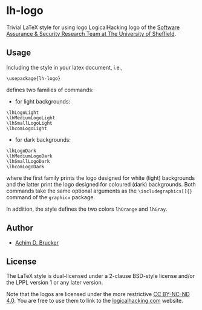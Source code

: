 # lh-logo
Trivial LaTeX style for using logo LogicalHacking logo of the 
[Software Assurance & Security Research Team at The University of Sheffield](https://logicalhacking.com).

## Usage
Including the style in your latex document, i.e., 
```
\usepackage{lh-logo}
```
defines two families of commands:
* for light backgrounds:
```
\lhLogoLight
\lhMediumLogoLight
\lhSmallLogoLight
\lhcomLogoLight
```
* for dark backgrounds:
```
\lhLogoDark
\lhMediumLogoDark
\lhSmallLogoDark
\lhcomLogoDark
```
where the first family prints the logo designed for white (light)
backgrounds and the latter print the logo designed for coloured (dark)
backgrounds. Both commands take the same optional arguments as the
`\includegraphics[]{}` command of the `graphicx` package.

In addition, the style defines the two colors `lhOrange` and `lhGray`.

## Author
* [Achim D. Brucker](http://www.brucker.ch/)

## License
The LaTeX style is dual-licensed under a 2-clause BSD-style license and/or 
the LPPL version 1 or any later version. 

Note that the logos are licensed under the more restrictive 
[CC BY-NC-ND 4.0](https://creativecommons.org/licenses/by-nc-nd/4.0/). You are free to 
use them to link to the [logicalhacking.com](https://logicalhacking.com) website. 
